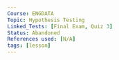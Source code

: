 ```yaml
---
Course: ENGDATA
Topic: Hypothesis Testing
Linked_Tests: [Final Exam, Quiz 3]
Status: Abandoned
References used: [N/A]
tags: [lesson]
---
```

